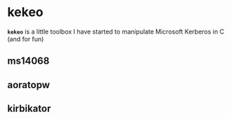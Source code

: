 # kekeo

**`kekeo`** is a little toolbox I have started to manipulate Microsoft Kerberos in C (and for fun)

## ms14068

## aoratopw

## kirbikator
